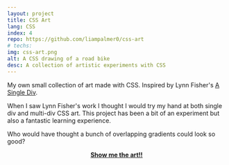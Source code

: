 ```yaml
---
layout: project
title: CSS Art
lang: CSS
index: 4
repo: https://github.com/liampalmer0/css-art
# techs:
img: css-art.png
alt: A CSS drawing of a road bike
desc: A collection of artistic experiments with CSS
---
```


My own small collection of art made with CSS. Inspired by Lynn Fisher's [A Single Div](https://a.singlediv.com/).

When I saw Lynn Fisher's work I thought I would try my hand at both single div and multi-div CSS art. This project has been a bit of an experiment but also a fantastic learning experience. 

Who would have thought a bunch of overlapping gradients could look so good?

<p style="text-align: center; font-weight:bold"><a href="/projects/css-art/gallery.html">Show me the art!!</a></p>
